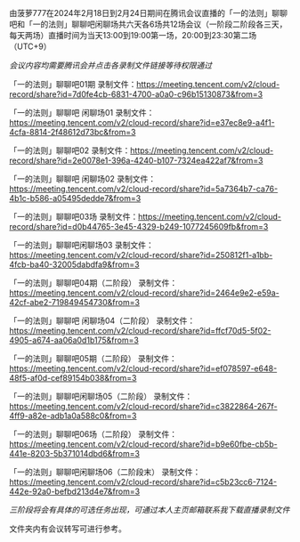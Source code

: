 由菠萝777在2024年2月18日到2月24日期间在腾讯会议直播的「一的法则」聊聊吧和「一的法则」聊聊吧闲聊场共六天各6场共12场会议（一阶段二阶段各三天，每天两场）直播时间为当天13:00到19:00第一场，20:00到23:30第二场（UTC+9）

*会议内容均需要腾讯会并点击各录制文件链接等待权限通过*

「一的法则」聊聊吧01期 
录制文件：https://meeting.tencent.com/v2/cloud-record/share?id=7d0fe4cb-6831-4700-a0a0-c96b15130873&from=3

「一的法则」聊聊吧 闲聊场01
录制文件：https://meeting.tencent.com/v2/cloud-record/share?id=e37ec8e9-a4f1-4cfa-8814-2f48612d73bc&from=3

「一的法则」聊聊吧02 
录制文件：https://meeting.tencent.com/v2/cloud-record/share?id=2e0078e1-396a-4240-b107-7324ea422af7&from=3

「一的法则」聊聊吧 闲聊场02
录制文件：https://meeting.tencent.com/v2/cloud-record/share?id=5a7364b7-ca76-4b1c-b586-a05495dedde7&from=3

「一的法则」聊聊吧03场 
录制文件：https://meeting.tencent.com/v2/cloud-record/share?id=d0b44765-3e45-4329-b249-1077245609fb&from=3

「一的法则」聊聊吧闲聊场03
录制文件：https://meeting.tencent.com/v2/cloud-record/share?id=250812f1-a1bb-4fcb-ba40-32005dabdfa9&from=3

「一的法则」聊聊吧04期（二阶段）
录制文件：https://meeting.tencent.com/v2/cloud-record/share?id=2464e9e2-e59a-42cf-abe2-719849454730&from=3

「一的法则」聊聊吧 闲聊场04（二阶段）
录制文件：https://meeting.tencent.com/v2/cloud-record/share?id=ffcf70d5-5f02-4905-a674-aa06a0d1b175&from=3

「一的法则」聊聊吧05期（二阶段）
录制文件：https://meeting.tencent.com/v2/cloud-record/share?id=ef078597-e648-48f5-af0d-cef89154b038&from=3

「一的法则」聊聊吧闲聊场05（二阶段）
录制文件：https://meeting.tencent.com/v2/cloud-record/share?id=c3822864-267f-4ff9-a82e-adb1a0a588c0&from=3

「一的法则」聊聊吧06场（二阶段）
录制文件：https://meeting.tencent.com/v2/cloud-record/share?id=b9e60fbe-cb5b-441e-8203-5b371014dbd6&from=3

「一的法则」聊聊吧闲聊场06（二阶段末）
录制文件：https://meeting.tencent.com/v2/cloud-record/share?id=c5b23cc6-7124-442e-92a0-befbd213d4e7&from=3

*三阶段将会有具体的可选任务出现，可通过本人主页邮箱联系我下载直播录制文件*

文件夹内有会议转写可进行参考。